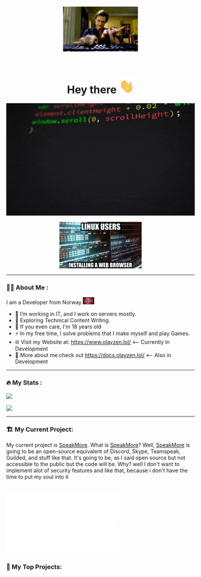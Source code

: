 <p align="center"><img src="/gif/startinggif.gif" width="200"/></p>

<p align="center">
</p>
<p align="center">
</p>
<p align="center"><img src="https://komarev.com/ghpvc/?username=olayzen&style=for-the-badge&color=blue" alt=""></p>
<h1 align="center">Hey there <img src="/gif/WavingHand.gif" width="40"></h1>
<p align="center"><img src="/gif/coding.gif" width="600" height="300"  /></p>
<p align="center"><img src="/gif/installbrowser.gif"/></p>

---

### 👨‍💻 About Me :
I am a Developer from  Norway <img src="/gif/flag.gif" width="30">
- 🔭 I’m working in IT, and I work on servers mostly.
- 🌱 Exploring Technical Content Writing.
- 👨 If you even care, I'm 18 years old
- ⚡ In my free time, I solve problems that I make myself and play Games.
- 🌐 Visit my Website at: https://www.olayzen.lol/ <-- Currently In Development
- 📄 More about me check out https://docs.olayzen.lol/ <-- Also in Development

---
### 🔥 My Stats :
<p align="left"><a href="https://github.com/anuraghazra/github-readme-stats">
  <img align="center" src="https://github-readme-stats.vercel.app/api?username=OlaYZen&show_icons=true&theme=tokyonight" />
</a></p>
<p align="left"><a href="https://github.com/anuraghazra/github-readme-stats">
    <img align="center" src="https://github-readme-stats.vercel.app/api/top-langs/?username=OlaYZen&layout=compact&theme=tokyonight" />
</a></p>

---

### 🏗️ My Current Project:

My current project is [SpeakMore](https://github.com/OlaYZen/SpeakMore). What is [SpeakMore](https://github.com/OlaYZen/SpeakMore)? Well, [SpeakMore](https://github.com/OlaYZen/SpeakMore) is going to be an open-source equivalent of Discord, Skype, Teamspeak, Guilded, and stuff like that. It's going to be, as I said open source but not accessible to the public but the code will be. Why? well I don't want to implement alot of security features and like that, because i don't have the time to put my soul into it

![SpeakMore](https://raw.githubusercontent.com/OlaYZen/SpeakMore/master/SpeakMoreWhite.png#gh-dark-mode-only)
![SpeakMore](https://raw.githubusercontent.com/OlaYZen/SpeakMore/master/SpeakMoreWhite.png#gh-light-mode-only)
---

### 🚧 My Top Projects:
